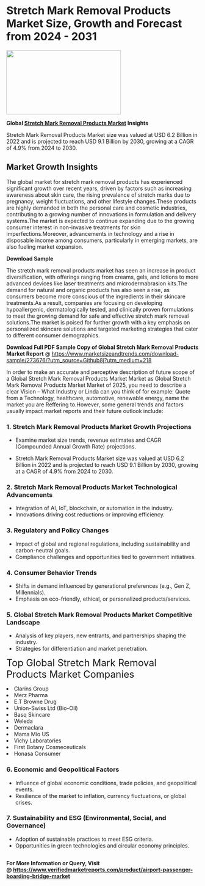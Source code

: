 <H1>Stretch Mark Removal Products Market Size, Growth and Forecast from 2024 - 2031</H1><img class="aligncenter size-medium wp-image-584254" src="https://thirdeyenews.in/wp-content/uploads/2024/09/Global-Market-Research-300x168.jpeg" alt="" width="300" height="168" /><p><strong>Global&nbsp;<a href="https://www.marketsizeandtrends.com/download-sample/273676/?utm_source=Github8j?utm_medium=218">Stretch Mark Removal Products Market</a> Insights</strong></p><p>Stretch Mark Removal Products Market size was valued at USD 6.2 Billion in 2022 and is projected to reach USD 9.1 Billion by 2030, growing at a CAGR of 4.9% from 2024 to 2030.</p><p><!DOCTYPE html> <html lang="en"> <head> <meta charset="UTF-8"> <meta name="viewport" content="width=device-width, initial-scale=1.0"> <title>Stretch Mark Removal Products Market Insights</title> </head> <body> <h2>Market Growth Insights</h2> <p>The global market for stretch mark removal products has experienced significant growth over recent years, driven by factors such as increasing awareness about skin care, the rising prevalence of stretch marks due to pregnancy, weight fluctuations, and other lifestyle changes.These products are highly demanded in both the personal care and cosmetic industries, contributing to a growing number of innovations in formulation and delivery systems.The market is expected to continue expanding due to the growing consumer interest in non-invasive treatments for skin imperfections.Moreover, advancements in technology and a rise in disposable income among consumers, particularly in emerging markets, are also fueling market expansion.</p> <p><strong>Download Sample</strong></p> <p>The stretch mark removal products market has seen an increase in product diversification, with offerings ranging from creams, gels, and lotions to more advanced devices like laser treatments and microdermabrasion kits.The demand for natural and organic products has also seen a rise, as consumers become more conscious of the ingredients in their skincare treatments.As a result, companies are focusing on developing hypoallergenic, dermatologically tested, and clinically proven formulations to meet the growing demand for safe and effective stretch mark removal solutions.The market is poised for further growth with a key emphasis on personalized skincare solutions and targeted marketing strategies that cater to different consumer demographics.</p> <p><span class=""><strong>Download Full PDF Sample Copy of Global Stretch Mark Removal Products Market Report</strong> @ <a href="https://www.marketsizeandtrends.com/download-sample/273676/?utm_source=Github8j?utm_medium=218" target="_blank">https://www.marketsizeandtrends.com/download-sample/273676/?utm_source=Github8j?utm_medium=218</a></span></p><p>In order to make an accurate and perceptive description of future scope of a Global&nbsp;Stretch Mark Removal Products Market Market as Global&nbsp;Stretch Mark Removal Products Market Market of 2025, you need to describe a clear Vision &ndash; What Industry or Linda can you think of for example: Quote from a Technology, healthcare, automotive, renewable energy, name the market you are Reffering to.However, some general trends and factors usually impact market reports and their future outlook include:</p><h3>1.&nbsp;<strong>Stretch Mark Removal Products Market Growth Projections</strong></h3><ul><li>Examine market size trends, revenue estimates and CAGR (Compounded Annual Growth Rate) projections.</li><li><p>Stretch Mark Removal Products Market size was valued at USD 6.2 Billion in 2022 and is projected to reach USD 9.1 Billion by 2030, growing at a CAGR of 4.9% from 2024 to 2030.</p></li></ul><h3>2.&nbsp;<strong>Stretch Mark Removal Products Market Technological Advancements</strong></h3><ul><li>Integration of AI, IoT, blockchain, or automation in the industry.</li><li>Innovations driving cost reductions or improving efficiency.</li></ul><h3>3.&nbsp;<strong>Regulatory and Policy Changes</strong></h3><ul><li>Impact of global and regional regulations, including sustainability and carbon-neutral goals.</li><li>Compliance challenges and opportunities tied to government initiatives.</li></ul><h3>4.&nbsp;<strong>Consumer Behavior Trends</strong></h3><ul><li>Shifts in demand influenced by generational preferences (e.g., Gen Z, Millennials).</li><li>Emphasis on eco-friendly, ethical, or personalized products/services.</li></ul><h3>5.&nbsp;<strong>Global Stretch Mark Removal Products Market Competitive Landscape</strong></h3><ul><li>Analysis of key players, new entrants, and partnerships shaping the industry.</li><li>Strategies for differentiation and market penetration.</li></ul><p data-pm-slice="1 1 []"><span style="color: inherit; font-family: inherit; font-size: 25px;">Top Global Stretch Mark Removal Products Market Companies</span></p><div class="" data-test-id=""><p><li>Clarins Group</li><li> Merz Pharma</li><li> E.T Browne Drug</li><li> Union-Swiss Ltd (Bio-Oil)</li><li> Basq Skincare</li><li> Weleda</li><li> Dermaclara</li><li> Mama Mio US</li><li> Vichy Laboratories</li><li> First Botany Cosmeceuticals</li><li> Honasa Consumer</li></p></div><h3>6.&nbsp;<strong>Economic and Geopolitical Factors</strong></h3><ul><li>Influence of global economic conditions, trade policies, and geopolitical events.</li><li>Resilience of the market to inflation, currency fluctuations, or global crises.</li></ul><h3>7.&nbsp;<strong>Sustainability and ESG (Environmental, Social, and Governance)</strong></h3><ul><li>Adoption of sustainable practices to meet ESG criteria.</li><li>Opportunities in green technologies and circular economy principles.</li></ul><h2><strong style="font-size: 14px;">For More Information or Query, Visit @&nbsp;</strong><a style="background-color: #ffffff; font-size: 14px;" href="https://www.marketsizeandtrends.com/report/stretch-mark-removal-products-market/" target="_blank">https://www.verifiedmarketreports.com/product/airport-passenger-boarding-bridge-market</a></h2>
